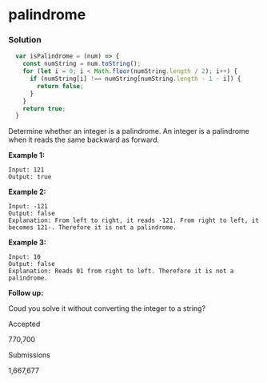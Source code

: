 # palindrome

### Solution

```javascript
  var isPalindrome = (num) => {
    const numString = num.toString();
    for (let i = 0; i < Math.floor(numString.length / 2); i++) {
      if (numString[i] !== numString[numString.length - 1 - i]) {
        return false;
      }
    }
    return true;
  }
```

Determine whether an integer is a palindrome. An integer is a palindrome when it reads the same backward as forward.

**Example 1:**

    Input: 121
    Output: true

**Example 2:**

    Input: -121
    Output: false
    Explanation: From left to right, it reads -121. From right to left, it becomes 121-. Therefore it is not a palindrome.

**Example 3:**

    Input: 10
    Output: false
    Explanation: Reads 01 from right to left. Therefore it is not a palindrome.

**Follow up:**

Coud you solve it without converting the integer to a string?

Accepted

770,700

Submissions

1,667,677